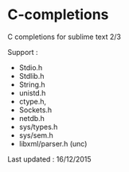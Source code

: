 # C-completions
C completions for sublime text 2/3

Support : 
+ Stdio.h
+ Stdlib.h
+ String.h
+ unistd.h
+ ctype.h, 
+ Sockets.h
+ netdb.h
+ sys/types.h
+ sys/sem.h
+ libxml/parser.h (unc)


Last updated : 16/12/2015
